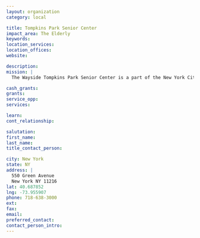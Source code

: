 ```yaml
---
layout: organization
category: local

title: Tompkins Park Senior Center
impact_area: The Elderly
keywords: 
location_services: 
location_offices: 
website: 

description: 
mission: |
  The Wayside Tompkins Park Senior Center is a part of the New York City Department for the Aging Services network of low-income assisted living facilities. The Center offers long-term residential care, room and board, housekeeping, personal care and supervision. Meals are provided three times daily, and a full range of planned activities and outings are offered regularly.

cash_grants: 
grants: 
service_opp: 
services: 

learn: 
cont_relationship: 

salutation: 
first_name: 
last_name: 
title_contact_person: 

city: New York
state: NY
address: |
  550 Green Avenue  
  New York NY 11216
lat: 40.687852
lng: -73.955907
phone: 718-638-3000
ext: 
fax: 
email: 
preferred_contact: 
contact_person_intro: 
---
```

